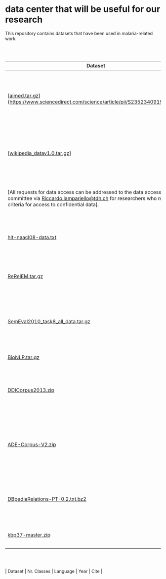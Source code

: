 data center that will be useful for our research
============================================

This repository contains datasets that have been used in malaria-related work.

<br><br>

| Dataset                           | Nr. Classes   | Language | Year | Cite | 
| --------------------------------- |:-------------:| :-------:|------|------|
| [[aimed.tar.gz](datasets/aimed.tar.gz)](https://www.sciencedirect.com/science/article/pii/S2352340919313526)| 2 | English | 2021| [Diagnosing malaria from some symptoms: a machine learning approach and public health implications](https://link.springer.com/article/10.1007/s12553-020-00488-5)
| [[wikipedia_datav1.0.tar.gz](datasets/wikipedia_datav1.0.tar.gz)] | 53 | English | 2023 | [Predicting microbe organisms using data of living micro forms of life and hybrid microbes classifier](https://journals.plos.org/plosone/article?id=10.1371/journal.pone.0284522) |
| [All requests for data access can be addressed to the data access committee via Riccardo.lampariello@tdh.ch for researchers who meet the criteria for access to confidential data]. | 7 | English | 2021 | [Predicting malaria epidemics in Burkina Faso with machine learning](https://journals.plos.org/plosone/article?id=10.1371/journal.pone.0253302)
| [hlt-naacl08-data.txt](datasets/hlt-naacl08-data.txt) | 2 | English | 2007 | [Learning to Extract Relations from the Web using Minimal Supervision](papers/bunescu-acl07.pdf)] |
| [ReRelEM.tar.gz](datasets/ReRelEM.tar.gz) | 4 | Portuguese | 2009 | [Relation detection between named entities: report of a shared task](papers/FreitasetalSEW2009.pdf)] |
| [SemEval2010_task8_all_data.tar.gz](datasets/SemEval2010_task8_all_data.tar.gz) | 10 / 19 (directional) | English | 2010 | [SemEval-2010 Task 8: Multi-Way Classification of Semantic Relations Between Pairs of Nominals](papers/semeval.pdf)
| [BioNLP.tar.gz](datasets/BioNLP.tar.gz) | 2 | English | 2011 | [Overview of BioNLP Shared Task 2011](papers/W11-1801.pdf) |
| [DDICorpus2013.zip](datasets/DDICorpus2013.zip) | 4 | English | 2012 | [The DDI corpus: An annotated corpus with pharmacological substances and drug–drug interactions](papers/1-s2.0-S1532046413001123-main.pdf) |
| [ADE-Corpus-V2.zip](datasets/ADE-Corpus-V2.zip) | 2 | English | 2013 | [Development of a benchmark corpus to support the automatic extraction of drug-related adverse effects from medical case reports](papers/ADE-V2.pdf) |
| [DBpediaRelations-PT-0.2.txt.bz2](datasets/DBpediaRelations-PT-0.2.txt.bz2)| 10 | Portuguese | 2013 |[Exploring DBpedia and Wikipedia for Portuguese Semantic Relationship Extraction](papers/minwise-linguamtica-13.pdf)|
| [kbp37-master.zip](datasets/kbp37-master.zip) | 37 directional | English | 2015 | [Relation Classification via Recurrent Neural Network](papers/KBP37.pdf) |

<br><br>

| Dataset                           | Nr. Classes   | Language | Year | Cite | 
